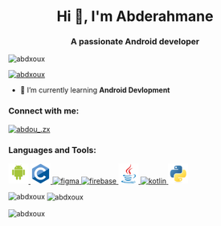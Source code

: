 <h1 align="center">Hi 👋, I'm Abderahmane</h1>
<h3 align="center">A passionate Android developer</h3>

<p align="left"> <img src="https://komarev.com/ghpvc/?username=abdxoux&label=Profile%20views&color=0e75b6&style=flat" alt="abdxoux" /> </p>

<p align="left"> <a href="https://github.com/ryo-ma/github-profile-trophy"><img src="https://github-profile-trophy.vercel.app/?username=abdxoux" alt="abdxoux" /></a> </p>

- 🌱 I’m currently learning **Android Devlopment**

<h3 align="left">Connect with me:</h3>
<p align="left">
<a href="https://instagram.com/abdou_.zx" target="blank"><img align="center" src="https://raw.githubusercontent.com/rahuldkjain/github-profile-readme-generator/master/src/images/icons/Social/instagram.svg" alt="abdou_.zx" height="30" width="40" /></a>
</p>

<h3 align="left">Languages and Tools:</h3>
<p align="left"> <a href="https://developer.android.com" target="_blank" rel="noreferrer"> <img src="https://raw.githubusercontent.com/devicons/devicon/master/icons/android/android-original-wordmark.svg" alt="android" width="40" height="40"/> </a> <a href="https://www.cprogramming.com/" target="_blank" rel="noreferrer"> <img src="https://raw.githubusercontent.com/devicons/devicon/master/icons/c/c-original.svg" alt="c" width="40" height="40"/> </a> <a href="https://www.figma.com/" target="_blank" rel="noreferrer"> <img src="https://www.vectorlogo.zone/logos/figma/figma-icon.svg" alt="figma" width="40" height="40"/> </a> <a href="https://firebase.google.com/" target="_blank" rel="noreferrer"> <img src="https://www.vectorlogo.zone/logos/firebase/firebase-icon.svg" alt="firebase" width="40" height="40"/> </a> <a href="https://www.java.com" target="_blank" rel="noreferrer"> <img src="https://raw.githubusercontent.com/devicons/devicon/master/icons/java/java-original.svg" alt="java" width="40" height="40"/> </a> <a href="https://kotlinlang.org" target="_blank" rel="noreferrer"> <img src="https://www.vectorlogo.zone/logos/kotlinlang/kotlinlang-icon.svg" alt="kotlin" width="40" height="40"/> </a> <a href="https://www.python.org" target="_blank" rel="noreferrer"> <img src="https://raw.githubusercontent.com/devicons/devicon/master/icons/python/python-original.svg" alt="python" width="40" height="40"/> </a> </p>

<p><img align="left" src="https://github-readme-stats.vercel.app/api/top-langs?username=abdxoux&show_icons=true&locale=en&layout=compact" alt="abdxoux" /></p>

<p>&nbsp;<img align="center" src="https://github-readme-stats.vercel.app/api?username=abdxoux&show_icons=true&locale=en" alt="abdxoux" /></p>

<p><img align="center" src="https://github-readme-streak-stats.herokuapp.com/?user=abdxoux&" alt="abdxoux" /></p>

